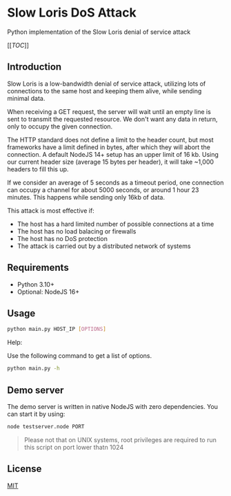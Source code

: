 # Slow Loris DoS Attack

Python implementation of the Slow Loris denial of service attack

[[_TOC_]]

## Introduction

Slow Loris is a low-bandwidth denial of service attack, utilizing lots of connections to the same host and keeping them alive, while sending minimal data.

When receiving a GET request, the server will wait until an empty line is sent to transmit the requested resource. We don't want any data in return, only to occupy the given connection.

The HTTP standard does not define a limit to the header count, but most frameworks have a limit defined in bytes, after which they will abort the connection. A default NodeJS 14+ setup has an upper limit of 16 kb. Using our current header size (average 15 bytes per header), it will take ~1,000 headers to fill this up.

If we consider an average of 5 seconds as a timeout period, one connection can occupy a channel for about 5000 seconds, or around 1 hour 23 minutes. This happens while sending only 16kb of data.

This attack is most effective if:

- The host has a hard limited number of possible connections at a time
- The host has no load balacing or firewalls
- The host has no DoS protection
- The attack is carried out by a distributed network of systems

## Requirements

- Python 3.10+
- Optional: NodeJS 16+

## Usage

```bash
python main.py HOST_IP [OPTIONS]
```

Help:

Use the following command to get a list of options.

```bash
python main.py -h
```

## Demo server

The demo server is written in native NodeJS with zero dependencies. You can start it by using:

```bash
node testserver.node PORT
```

> Please not that on UNIX systems, root privileges are required to run this script on port lower thatn 1024

## License

[MIT](./LICENSE)